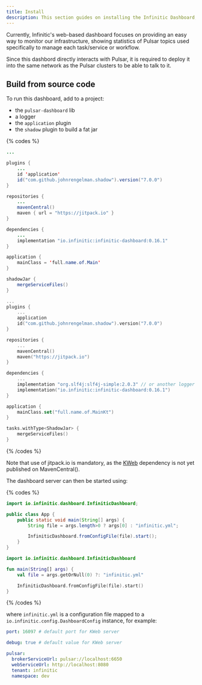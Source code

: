 ```yaml
---
title: Install
description: This section guides on installing the Infinitic Dashboard, an essential tool for monitoring and managing Infinitic tasks and workflows, providing installation commands and configuration tips.
---
```

Currently, Infinitic's web-based dashboard focuses on providing an easy way to monitor our infrastructure, showing statistics of Pulsar topics used specifically to manage each task/service or workflow.

Since this dashbord directly interacts with Pulsar, it is required to deploy it into the same network as the Pulsar clusters to be able to talk to it.

## Build from source code

To run this dashboard, add to a project:

- the `pulsar-dashboard` lib
- a logger
- the `application` plugin
- the `shadow` plugin to build a fat jar

{% codes %}

```java
...

plugins {
    ...
    id 'application'
    id("com.github.johnrengelman.shadow").version("7.0.0")
}

repositories {
    ...
    mavenCentral()
    maven { url = "https://jitpack.io" }
}

dependencies {
    ...
    implementation "io.infinitic:infinitic-dashboard:0.16.1"
}

application {
    mainClass = 'full.name.of.Main'
}

shadowJar {
    mergeServiceFiles()
}

```

```kotlin
...
plugins {
    ...
    application
    id("com.github.johnrengelman.shadow").version("7.0.0")
}

repositories {
    ...
    mavenCentral()
    maven("https://jitpack.io")
}

dependencies {
    ...
    implementation "org.slf4j:slf4j-simple:2.0.3" // or another logger
    implementation("io.infinitic:infinitic-dashboard:0.16.1")
}

application {
    mainClass.set("full.name.of.MainKt")
}

tasks.withType<ShadowJar> {
    mergeServiceFiles()
}

```

{% /codes %}

Note that use of jitpack.io is mandatory, as the [KWeb](http://docs.kweb.io/en/latest/) dependency is not yet published on MavenCentral().

The dashboard server can then be started using:

{% codes %}

```java
import io.infinitic.dashboard.InfiniticDashboard;

public class App {
    public static void main(String[] args) {
        String file = args.length>0 ? args[0] : "infinitic.yml";

        InfiniticDashboard.fromConfigFile(file).start();
    }
}
```

```kotlin
import io.infinitic.dashboard.InfiniticDashboard

fun main(String[] args) {
    val file = args.getOrNull(0) ?: "infinitic.yml"

    InfiniticDashboard.fromConfigFile(file).start()
}
```

{% /codes %}

where `infinitic.yml` is a configuration file mapped to a `io.infinitic.config.DashboardConfig` instance, for example:

```yaml
port: 16097 # default port for KWeb server

debug: true # default value for KWeb server

pulsar:
  brokerServiceUrl: pulsar://localhost:6650
  webServiceUrl: http://localhost:8080
  tenant: infinitic
  namespace: dev
```
